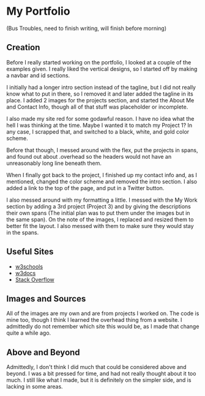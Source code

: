 # My Portfolio
(Bus Troubles, need to finish writing, will finish before morning)

## Creation
Before I really started working on the portfolio, I looked at a couple of the examples given.
I really liked the vertical designs, so I started off by making a navbar and id sections.

I initially had a longer intro section instead of the tagline, but I did not really know what to put in there, so I removed it and later added the tagline in its place.
I added 2 images for the projects section, and started the About Me and Contact Info, though all of that stuff was placeholder or incomplete.

I also made my site red for some godawful reason.  I have no idea what the hell I was thinking at the time.  Maybe I wanted it to match my Project 1?  In any case, I scrapped that, and switched to a black, white, and gold color scheme.

Before that though, I messed around with the flex, put the projects in spans, and found out about .overhead so the headers would not have an unreasonably long line beneath them.

When I finally got back to the project, I finished up my contact info and, as I mentioned, changed the color scheme and removed the intro section.  I also added a link to the top of the page, and put in a Twitter button.

I also messed around with my formatting a little.  I messed with the My Work section by adding a 3rd project (Project 3) and by giving the descriptions their own spans (The initial plan was to put them under the images but in the same span).
On the note of the images, I replaced and resized them to better fit the layout.  I also messed with them to make sure they would stay in the spans.

## Useful Sites
* [w3schools](https://www.w3schools.com/)
* [w3docs](https://www.w3docs.com/)
* [Stack Overflow](https://stackoverflow.com/)

## Images and Sources
All of the images are my own and are from projects I worked on.
The code is mine too, though I think I learned the overhead thing from a website.  I admittedly do not remember which site this would be, as I made that change quite a while ago.

## Above and Beyond
Admittedly, I don't think I did much that could be considered above and beyond.  I was a bit pressed for time, and had not really thought about it too much.  I still like what I made, but it is definitely on the simpler side, and is lacking in some areas.

